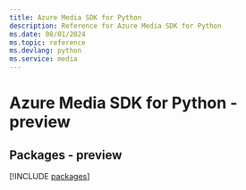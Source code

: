 ```yaml
---
title: Azure Media SDK for Python
description: Reference for Azure Media SDK for Python
ms.date: 08/01/2024
ms.topic: reference
ms.devlang: python
ms.service: media
---
```

# Azure Media SDK for Python - preview
## Packages - preview
[!INCLUDE [packages](media-index.md)]
